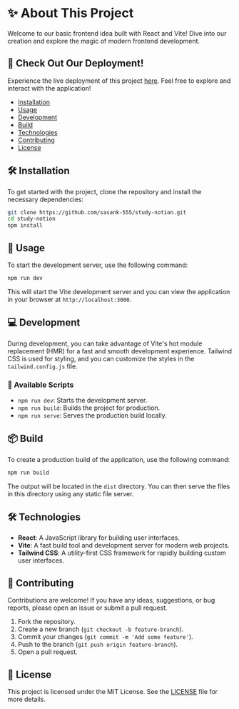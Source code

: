 # ✨ About This Project

Welcome to our basic frontend idea built with React and Vite! Dive into our creation and explore the magic of modern frontend development.

## 🚀 Check Out Our Deployment!

Experience the live deployment of this project [here](https://study-notion-two-navy.vercel.app). Feel free to explore and interact with the application!

- [Installation](#installation)
- [Usage](#usage)
- [Development](#development)
- [Build](#build)
- [Technologies](#technologies)
- [Contributing](#contributing)
- [License](#license)

## 🛠 Installation

To get started with the project, clone the repository and install the necessary dependencies:

```bash
git clone https://github.com/sasank-555/study-notion.git
cd study-notion
npm install
```

## 🚀 Usage

To start the development server, use the following command:

```bash
npm run dev
```

This will start the Vite development server and you can view the application in your browser at `http://localhost:3000`.

## 💻 Development

During development, you can take advantage of Vite's hot module replacement (HMR) for a fast and smooth development experience. Tailwind CSS is used for styling, and you can customize the styles in the `tailwind.config.js` file.

### 📜 Available Scripts

- `npm run dev`: Starts the development server.
- `npm run build`: Builds the project for production.
- `npm run serve`: Serves the production build locally.

## 📦 Build

To create a production build of the application, use the following command:

```bash
npm run build
```

The output will be located in the `dist` directory. You can then serve the files in this directory using any static file server.

## 🛠 Technologies

- **React**: A JavaScript library for building user interfaces.
- **Vite**: A fast build tool and development server for modern web projects.
- **Tailwind CSS**: A utility-first CSS framework for rapidly building custom user interfaces.

## 🤝 Contributing

Contributions are welcome! If you have any ideas, suggestions, or bug reports, please open an issue or submit a pull request.

1. Fork the repository.
2. Create a new branch (`git checkout -b feature-branch`).
3. Commit your changes (`git commit -m 'Add some feature'`).
4. Push to the branch (`git push origin feature-branch`).
5. Open a pull request.

## 📄 License

This project is licensed under the MIT License. See the [LICENSE](LICENSE) file for more details.

